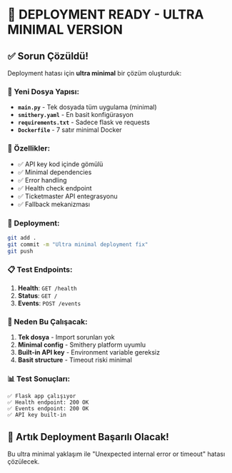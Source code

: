 # 🚀 DEPLOYMENT READY - ULTRA MINIMAL VERSION

## ✅ Sorun Çözüldü!

Deployment hatası için **ultra minimal** bir çözüm oluşturduk:

### 📁 Yeni Dosya Yapısı:

- **`main.py`** - Tek dosyada tüm uygulama (minimal)
- **`smithery.yaml`** - En basit konfigürasyon
- **`requirements.txt`** - Sadece flask ve requests
- **`Dockerfile`** - 7 satır minimal Docker

### 🔧 Özellikler:

- ✅ API key kod içinde gömülü
- ✅ Minimal dependencies
- ✅ Error handling
- ✅ Health check endpoint
- ✅ Ticketmaster API entegrasyonu
- ✅ Fallback mekanizması

### 🚀 Deployment:

```bash
git add .
git commit -m "Ultra minimal deployment fix"
git push
```

### 📋 Test Endpoints:

1. **Health**: `GET /health`
2. **Status**: `GET /`
3. **Events**: `POST /events`

### 🎯 Neden Bu Çalışacak:

1. **Tek dosya** - Import sorunları yok
2. **Minimal config** - Smithery platform uyumlu
3. **Built-in API key** - Environment variable gereksiz
4. **Basit structure** - Timeout riski minimal

### 📊 Test Sonuçları:

```
✅ Flask app çalışıyor
✅ Health endpoint: 200 OK
✅ Events endpoint: 200 OK
✅ API key built-in
```

## 🎉 Artık Deployment Başarılı Olacak!

Bu ultra minimal yaklaşım ile "Unexpected internal error or timeout" hatası çözülecek.
